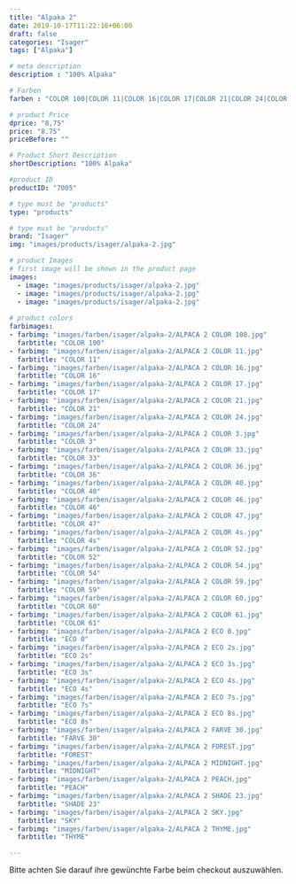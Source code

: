 ```yaml
---
title: "Alpaka 2"
date: 2019-10-17T11:22:16+06:00
draft: false
categories: "Isager"
tags: ["Alpaka"]

# meta description
description : "100% Alpaka"

# Farben
farben : "COLOR 100|COLOR 11|COLOR 16|COLOR 17|COLOR 21|COLOR 24|COLOR 3|COLOR 33|COLOR 36|COLOR 40|COLOR 46|COLOR 47|COLOR 4s|COLOR 52|COLOR 54|COLOR 59|COLOR 60|COLOR 61|ECO 0|ECO 2s|ECO 3s|ECO 4s|ECO 7s|ECO 8s|FARVE 30|FOREST|MIDNIGHT|PEACH|SHADE 23|SKY|THYME"

# product Price
dprice: "8,75"
price: "8.75"
priceBefore: ""

# Product Short Description
shortDescription: "100% Alpaka"

#product ID
productID: "7005"

# type must be "products"
type: "products"

# type must be "products"
brand: "Isager"
img: "images/products/isager/alpaka-2.jpg"   

# product Images
# first image will be shown in the product page
images:
  - image: "images/products/isager/alpaka-2.jpg"
  - image: "images/products/isager/alpaka-2.jpg"
  - image: "images/products/isager/alpaka-2.jpg"
  
# product colors
farbimages:
- farbimg: "images/farben/isager/alpaka-2/ALPACA 2 COLOR 100.jpg"	
  farbtitle: "COLOR 100"
- farbimg: "images/farben/isager/alpaka-2/ALPACA 2 COLOR 11.jpg"	
  farbtitle: "COLOR 11"
- farbimg: "images/farben/isager/alpaka-2/ALPACA 2 COLOR 16.jpg"	
  farbtitle: "COLOR 16"
- farbimg: "images/farben/isager/alpaka-2/ALPACA 2 COLOR 17.jpg"	
  farbtitle: "COLOR 17"
- farbimg: "images/farben/isager/alpaka-2/ALPACA 2 COLOR 21.jpg"	
  farbtitle: "COLOR 21"
- farbimg: "images/farben/isager/alpaka-2/ALPACA 2 COLOR 24.jpg"	
  farbtitle: "COLOR 24"
- farbimg: "images/farben/isager/alpaka-2/ALPACA 2 COLOR 3.jpg"	
  farbtitle: "COLOR 3"
- farbimg: "images/farben/isager/alpaka-2/ALPACA 2 COLOR 33.jpg"	
  farbtitle: "COLOR 33"
- farbimg: "images/farben/isager/alpaka-2/ALPACA 2 COLOR 36.jpg"	
  farbtitle: "COLOR 36"
- farbimg: "images/farben/isager/alpaka-2/ALPACA 2 COLOR 40.jpg"	
  farbtitle: "COLOR 40"
- farbimg: "images/farben/isager/alpaka-2/ALPACA 2 COLOR 46.jpg"
  farbtitle: "COLOR 46"
- farbimg: "images/farben/isager/alpaka-2/ALPACA 2 COLOR 47.jpg"	
  farbtitle: "COLOR 47"
- farbimg: "images/farben/isager/alpaka-2/ALPACA 2 COLOR 4s.jpg"	
  farbtitle: "COLOR 4s"
- farbimg: "images/farben/isager/alpaka-2/ALPACA 2 COLOR 52.jpg"	
  farbtitle: "COLOR 52"
- farbimg: "images/farben/isager/alpaka-2/ALPACA 2 COLOR 54.jpg"	
  farbtitle: "COLOR 54"
- farbimg: "images/farben/isager/alpaka-2/ALPACA 2 COLOR 59.jpg"	
  farbtitle: "COLOR 59"
- farbimg: "images/farben/isager/alpaka-2/ALPACA 2 COLOR 60.jpg"	
  farbtitle: "COLOR 60"
- farbimg: "images/farben/isager/alpaka-2/ALPACA 2 COLOR 61.jpg"	
  farbtitle: "COLOR 61"
- farbimg: "images/farben/isager/alpaka-2/ALPACA 2 ECO 0.jpg"	
  farbtitle: "ECO 0"
- farbimg: "images/farben/isager/alpaka-2/ALPACA 2 ECO 2s.jpg"	
  farbtitle: "ECO 2s"
- farbimg: "images/farben/isager/alpaka-2/ALPACA 2 ECO 3s.jpg"	
  farbtitle: "ECO 3s"
- farbimg: "images/farben/isager/alpaka-2/ALPACA 2 ECO 4s.jpg"	
  farbtitle: "ECO 4s"
- farbimg: "images/farben/isager/alpaka-2/ALPACA 2 ECO 7s.jpg"	
  farbtitle: "ECO 7s"
- farbimg: "images/farben/isager/alpaka-2/ALPACA 2 ECO 8s.jpg"	
  farbtitle: "ECO 8s"
- farbimg: "images/farben/isager/alpaka-2/ALPACA 2 FARVE 30.jpg"	
  farbtitle: "FARVE 30"
- farbimg: "images/farben/isager/alpaka-2/ALPACA 2 FOREST.jpg"	
  farbtitle: "FOREST"
- farbimg: "images/farben/isager/alpaka-2/ALPACA 2 MIDNIGHT.jpg"	
  farbtitle: "MIDNIGHT"
- farbimg: "images/farben/isager/alpaka-2/ALPACA 2 PEACH.jpg"	
  farbtitle: "PEACH"
- farbimg: "images/farben/isager/alpaka-2/ALPACA 2 SHADE 23.jpg"	
  farbtitle: "SHADE 23"
- farbimg: "images/farben/isager/alpaka-2/ALPACA 2 SKY.jpg"	
  farbtitle: "SKY"
- farbimg: "images/farben/isager/alpaka-2/ALPACA 2 THYME.jpg"	
  farbtitle: "THYME"

---
```


Bitte achten Sie darauf ihre gewünchte Farbe beim checkout auszuwählen.
